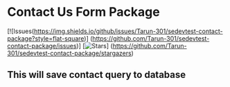 # Contact Us Form Package

 [![Issues(https://img.shields.io/github/issues/Tarun-301/sedevtest-contact-package?style=flat-square)]
 (https://github.com/Tarun-301/sedevtest-contact-package/issues)]
 [![Stars](https://img.shields.io/github/stars/Tarun-301/sedevtest-contact-package?style=flat-square)]
 (https://github.com/Tarun-301/sedevtest-contact-package/stargazers)
## This will save contact query to database
